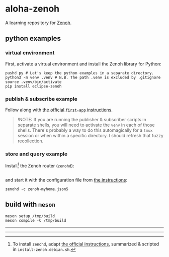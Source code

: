 # aloha-zenoh

A learning repository for [Zenoh][zenoh].

## python examples

### virtual environment
First, activate a virtual environment and install the Zenoh library for Python:
```
pushd py # Let's keep the python examples in a separate directory.
python3 -m venv .venv # N.B. The path .venv is excluded by .gitignore
source .venv/bin/activate
pip install eclipse-zenoh
```

### publish & subscribe example
Follow along with [the official `first-app` instructions][first-app].

> !NOTE: If you are running the publisher & subscriber scripts in separate shells, you will need to activate the `venv` in each of those shells. There's probably a way to do this automagically for a `tmux` session or when within a specific directory. I should refresh that fuzzy recollection.

### store and query example

Install[^i] the Zenoh router (`zenohd`):
```

```
and start it with the configuration file from [the instructions][first-app]:
```
zenohd -c zenoh-myhome.json5
```

## build with `meson`
```
meson setup /tmp/build
meson compile -C /tmp/build
```
_____________
[zenoh]: https://zenoh.io
[first-app]: https://zenoh.io/docs/getting-started/first-app/
[install]: https://zenoh.io/docs/getting-started/installation/
_____________
[^i]: To install `zenohd`, adapt [the official instructions][install],
  summarized & scripted in `install-zenoh.debian.sh`.


